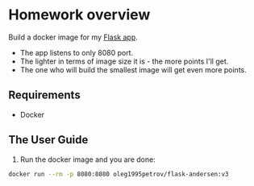 # Homework overview

Build a docker image for my [Flask app][flask_app].
  * The app listens to only 8080 port.
  * The lighter in terms of image size it is - the more points I'll get.
  * The one who will build the smallest image will get even more points.

## Requirements
  
  * Docker

## The User Guide

1. Run the docker image and you are done:

  ```bash
  docker run --rm -p 8080:8080 oleg1995petrov/flask-andersen:v3
  ```

[flask_app]: https://github.com/oleg1995petrov/flask-app-for-devops-course
